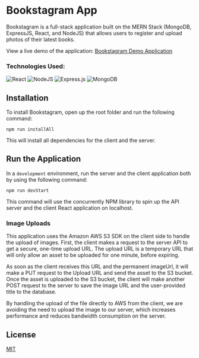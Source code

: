 # Bookstagram App

Bookstagram is a full-stack application built on the MERN Stack (MongoDB, ExpressJS, React, and NodeJS) that allows users to register and upload photos of their latest books.

View a live demo of the application: [Bookstagram Demo Application](https://bookstagram-app.herokuapp.com/)

### Technologies Used:

![React](https://img.shields.io/badge/react-%2320232a.svg?style=for-the-badge&logo=react&logoColor=%2361DAFB)
![NodeJS](https://img.shields.io/badge/node.js-6DA55F?style=for-the-badge&logo=node.js&logoColor=white)
![Express.js](https://img.shields.io/badge/express.js-%23404d59.svg?style=for-the-badge&logo=express&logoColor=%2361DAFB)
![MongoDB](https://img.shields.io/badge/MongoDB-%234ea94b.svg?style=for-the-badge&logo=mongodb&logoColor=white)

## Installation

To install Bookstagram, open up the root folder and run the following command: 

```
npm run installAll
```

This will install all dependencies for the client and the server.


## Run the Application

In a ```development``` environment, run the server and the client application both by using the following command:

```
npm run devStart
```

This command will use the concurrently NPM library to spin up the API server and the client React application on localhost.

### Image Uploads

This application uses the Amazon AWS S3 SDK on the client side to handle the upload of images. First, the client makes a request to the server API to get a secure, one-time upload URL. The upload URL is a temporary URL that will only allow an asset to be uploaded for one minute, before expiring.

As soon as the client receives this URL and the permanent imageUrl, it will make a PUT request to the Upload URL and send the asset to the S3 bucket. Once the asset is uploaded to the S3 bucket, the client will make another POST request to the server to save the image URL and the user-provided title to the database.

By handling the upload of the file directly to AWS from the client, we are avoiding the need to upload the image to our server, which increases performance and reduces bandwidth consumption on the server.

## License

[MIT](https://choosealicense.com/licenses/mit/)
